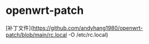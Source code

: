# openwrt-patch
[补丁文件](https://github.com/andyhang1980/openwrt-patch/blob/main/rc.local -O /etc/rc.local)
